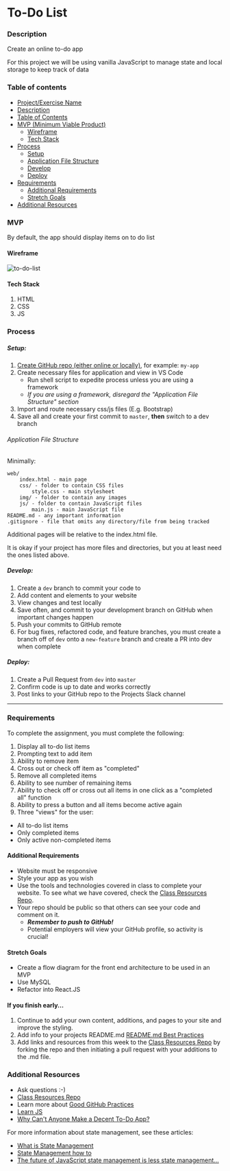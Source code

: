 # To-Do List

### Description

Create an online to-do app

For this project we will be using vanilla JavaScript to manage state and local storage to keep track of data

### Table of contents

<!--ts-->

- [Project/Exercise Name](#To-Do-List)
- [Description](#Description)
- [Table of Contents](#table-of-contents)
- [MVP (Minimum Viable Product)](#MVP)
  - [Wireframe](#Wireframe)
  - [Tech Stack](#Tech-Stack)
- [Process](#process)
  - [Setup](#Setup)
  - [Application File Structure](#Application-File-Structure)
  - [Develop](#Develop)
  - [Deploy](#Deploy)
- [Requirements](#Requirements)
  - [Additional Requirements](#Additional-Requirements)
  - [Stretch Goals](#Stretch-Goals)
- [Additional Resources](#Additional-Resources)
  <!--te-->

### MVP

By default, the app should display items on to do list

#### Wireframe

![to-do-list](../wireframes/to-do-list.gif)

#### Tech Stack

1. HTML
2. CSS
3. JS

### Process

##### Setup:

1. [Create GitHub repo (either online or locally)](../git-instructions.md), for example: `my-app`
2. Create necessary files for application and view in VS Code
   - Run shell script to expedite process unless you are using a framework
   - _If you are using a framework, disregard the "Application File Structure" section_
3. Import and route necessary css/js files (E.g. Bootstrap)
4. Save all and create your first commit to `master`, **then** switch to a dev branch

###### Application File Structure

Minimally:

```
web/
    index.html - main page
    css/ - folder to contain CSS files
        style.css - main stylesheet
    img/ - folder to contain any images
    js/ - folder to contain JavaScript files
        main.js - main JavaScript file
README.md - any important information
.gitignore - file that omits any directory/file from being tracked
```

Additional pages will be relative to the index.html file.

It is okay if your project has more files and directories, but you at least need the ones listed above.

##### Develop:

1. Create a `dev` branch to commit your code to
2. Add content and elements to your website
3. View changes and test locally
4. Save often, and commit to your development branch on GitHub when important changes happen
5. Push your commits to GitHub remote
6. For bug fixes, refactored code, and feature branches, you must create a branch off of `dev` onto a `new-feature` branch and create a PR into dev when complete

##### Deploy:

1. Create a Pull Request from `dev` into `master`
2. Confirm code is up to date and works correctly
3. Post links to your GitHub repo to the Projects Slack channel

---

### Requirements

To complete the assignment, you must complete the following:

1. Display all to-do list items
2. Prompting text to add item
3. Ability to remove item
4. Cross out or check off item as "completed"
5. Remove all completed items
6. Ability to see number of remaining items
7. Ability to check off or cross out all items in one click as a "completed all" function
8. Ability to press a button and all items become active again
9. Three "views" for the user:

- All to-do list items
- Only completed items
- Only active non-completed items

#### Additional Requirements

- Website must be responsive
- Style your app as you wish
- Use the tools and technologies covered in class to complete your website. To see what we have covered, check the [Class Resources Repo](https://github.com/bootcamp-students/Resources).
- Your repo should be public so that others can see your code and comment on it.
  - _**Remember to push to GitHub!**_
  - Potential employers will view your GitHub profile, so activity is crucial!

#### Stretch Goals

- Create a flow diagram for the front end architecture to be used in an MVP
- Use MySQL
- Refactor into React.JS

#### If you finish early...

1. Continue to add your own content, additions, and pages to your site and improve the styling.
2. Add info to your projects README.md [README.md Best Practices](https://gist.github.com/PurpleBooth/109311bb0361f32d87a2)
3. Add links and resources from this week to the [Class Resources Repo](https://github.com/bootcamp-students/Resources) by forking the repo and then initiating a pull request with your additions to the .md file.

### Additional Resources

- Ask questions :-)
- [Class Resources Repo](https://github.com/bootcamp-students/Resources)
- Learn more about [Good GitHub Practices](https://guides.github.com)
- [Learn JS](https://www.w3schools.com/js/)
- [Why Can't Anyone Make a Decent To-Do App?](https://www.wired.com/2016/03/best-to-do-list-app/)

For more information about state management, see these articles:

- [What is State Management](https://codeburst.io/state-management-in-javascript-15d0d98837e1)
- [State Management how to](https://blog.logrocket.com/state-management-pattern-in-javascript-sharing-data-across-components-f4420581f535/)
- [The future of JavaScript state management is less state management...](https://medium.com/@amcdnl/the-future-of-javascript-state-management-is-less-state-management-ba1d97b99308)

